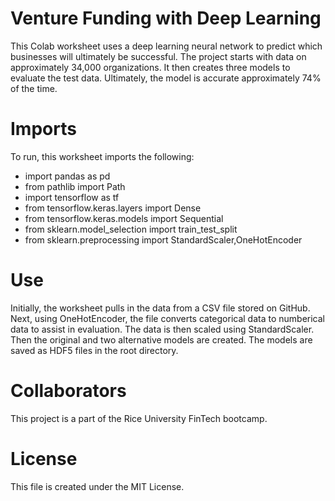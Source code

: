 # Venture Funding with Deep Learning

This Colab worksheet uses a deep learning neural network to predict which businesses will ultimately be successful.  The project starts with data on approximately 34,000 organizations.  It then creates three models to evaluate the test data.  Ultimately, the model is accurate approximately 74% of the time.

# Imports

To run, this worksheet imports the following:

- import pandas as pd
- from pathlib import Path
- import tensorflow as tf
- from tensorflow.keras.layers import Dense
- from tensorflow.keras.models import Sequential
- from sklearn.model_selection import train_test_split
- from sklearn.preprocessing import StandardScaler,OneHotEncoder

# Use

Initially, the worksheet pulls in the data from a CSV file stored on GitHub.  Next, using OneHotEncoder, the file converts categorical data to numberical data to assist in evaluation.  The data is then scaled using StandardScaler.  Then the original and two alternative models are created.  The models are saved as HDF5 files in the root directory.

# Collaborators 

This project is a part of the Rice University FinTech bootcamp.

# License

This file is created under the MIT License.
